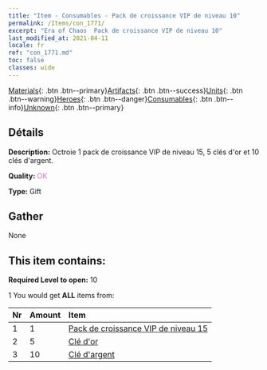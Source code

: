 ```yaml
---
title: "Item - Consumables - Pack de croissance VIP de niveau 10"
permalink: /Items/con_1771/
excerpt: "Era of Chaos  Pack de croissance VIP de niveau 10"
last_modified_at: 2021-04-11
locale: fr
ref: "con_1771.md"
toc: false
classes: wide
---
```

 [Materials](/fr/Items/){: .btn .btn--primary}[Artifacts](/fr/Items/Artifacts/){: .btn .btn--success}[Units](/fr/Items/Units/){: .btn .btn--warning}[Heroes](/fr/Items/Heroes/){: .btn .btn--danger}[Consumables](/fr/Items/Consumables/){: .btn .btn--info}[Unknown](/fr/Items/Unknown/){: .btn .btn--primary}

## Détails
 **Description:** Octroie 1 pack de croissance VIP de niveau 15, 5 clés d'or et 10 clés d'argent.

 **Quality:** <span style="color: #DA70D6">OK</span>

 **Type:** Gift

## Gather

  None

## This item contains:

 **Required Level to open:** 10

 1 You would get **ALL** items  from:

  | Nr | Amount |     Item    |
  |:---|:-------|:------------|
  | 1 | 1 | [Pack de croissance VIP de niveau 15](/fr/Items/con_1772/) | 
  | 2 | 5 | [Clé d'or](/fr/Items/con_783/) | 
  | 3 | 10 | [Clé d'argent](/fr/Items/con_693/) | 
